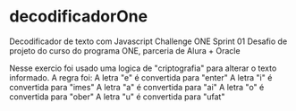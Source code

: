 # decodificadorOne
Decodificador de texto com Javascript
Challenge ONE Sprint 01
Desafio de projeto do curso do programa ONE, parceria de Alura + Oracle


Nesse exercio foi usado uma logica de "criptografia" para alterar o texto informado.
A regra foi:
A letra "e" é convertida para "enter"
A letra "i" é convertida para "imes"
A letra "a" é convertida para "ai"
A letra "o" é convertida para "ober"
A letra "u" é convertida para "ufat"
